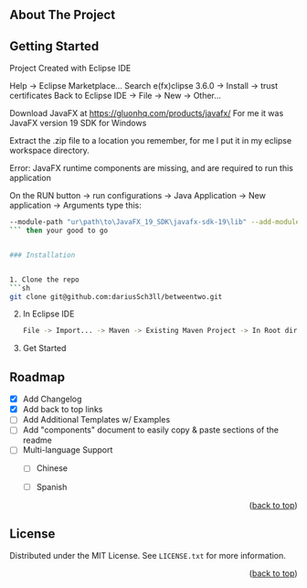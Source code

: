 <!-- ABOUT THE PROJECT -->
## About The Project






<!-- GETTING STARTED -->
## Getting Started

Project Created with Eclipse IDE

Help -> Eclipse Marketplace... Search e(fx)clipse 3.6.0 -> Install -> trust certificates
Back to Eclipse IDE -> File -> New -> Other...

Download JavaFX at https://gluonhq.com/products/javafx/ For me it was JavaFX version 19 SDK for Windows

Extract the .zip file to a location you remember, for me I put it in my eclipse workspace directory.


Error: JavaFX runtime components are missing, and are required to run this application

On the RUN button -> run configurations -> Java Application -> New application -> Arguments
type this: 
   ```sh
   --module-path "ur\path\to\JavaFX_19_SDK\javafx-sdk-19\lib" --add-modules javafx.controls,javafx.fxml
   ``` then your good to go


### Installation


1. Clone the repo
   ```sh
   git clone git@github.com:dariusSch3ll/betweentwo.git
   ```
2. In Eclipse IDE
   ```sh
   File -> Import... -> Maven -> Existing Maven Project -> In Root directory, Browse the downloaded repository -> Finish
   ```
4. Get Started



<!-- ROADMAP -->
## Roadmap

- [x] Add Changelog
- [x] Add back to top links
- [ ] Add Additional Templates w/ Examples
- [ ] Add "components" document to easily copy & paste sections of the readme
- [ ] Multi-language Support
    - [ ] Chinese
    - [ ] Spanish



<p align="right">(<a href="#readme-top">back to top</a>)</p>


<!-- LICENSE -->
## License

Distributed under the MIT License. See `LICENSE.txt` for more information.

<p align="right">(<a href="#readme-top">back to top</a>)</p>



